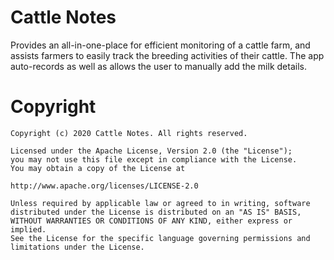 # Cattle Notes
Provides an all-in-one-place for efficient monitoring of a cattle farm, and assists farmers to easily
track the breeding activities of their cattle. The app auto-records as well as allows the user to
manually add the milk details.

# Copyright

    Copyright (c) 2020 Cattle Notes. All rights reserved.

    Licensed under the Apache License, Version 2.0 (the "License");
    you may not use this file except in compliance with the License.
    You may obtain a copy of the License at

    http://www.apache.org/licenses/LICENSE-2.0

    Unless required by applicable law or agreed to in writing, software
    distributed under the License is distributed on an "AS IS" BASIS,
    WITHOUT WARRANTIES OR CONDITIONS OF ANY KIND, either express or implied.
    See the License for the specific language governing permissions and
    limitations under the License.
